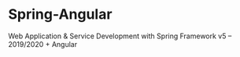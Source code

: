 # Spring-Angular
Web Application &amp; Service Development with Spring Framework v5 – 2019/2020 + Angular
